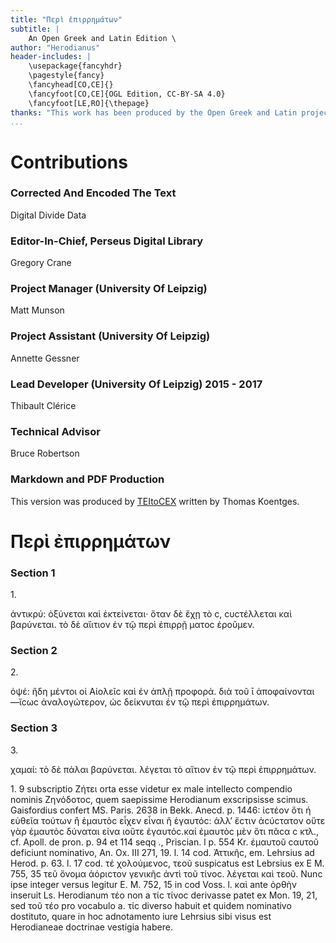 ```yaml
---
title: "Περὶ ἐπιρρημάτων"
subtitle: |
	An Open Greek and Latin Edition \ 
author: "Herodianus"
header-includes: | 
	\usepackage{fancyhdr}
	\pagestyle{fancy}
	\fancyhead[CO,CE]{}
	\fancyfoot[CO,CE]{OGL Edition, CC-BY-SA 4.0}
	\fancyfoot[LE,RO]{\thepage}
thanks: "This work has been produced by the Open Greek and Latin project through the help of volunteers. See contributions for details."
...
```


# Contributions


### Corrected And Encoded The Text

Digital Divide Data  
  
### Editor-In-Chief, Perseus Digital Library

Gregory Crane  
  
### Project Manager (University Of Leipzig)

Matt Munson  
  
### Project Assistant (University Of Leipzig)

Annette Gessner  
  
### Lead Developer (University Of Leipzig) 2015 - 2017

Thibault Clérice  
  
### Technical Advisor

Bruce Robertson  
  
### Markdown and PDF Production

This version was produced by [TEItoCEX](https://github.com/ThomasK81/TEItoCEX) written by Thomas Koentges.

# Περὶ ἐπιρρημάτων

### Section 1

<head>1.</head>

 <p source="Π. Pros. Ε 100">ἀντικρύ: ὀξύνεται καὶ ἐκτείνεται· ὅταν δὲ ἔχῃ
τὸ ϲ, ϲυϲτέλλεται καὶ βαρύνεται. τὸ δὲ αἴιτιον ἐν τῷ περὶ ἐπιρρῇ ματοϲ
<lb n="25"/> ἐροῦμεν.</p>


### Section 2

<head>2.</head>

 <p source="Mon. 26, 10">ὀψέ: ἤδη μέντοι οἱ Αἰολεῖϲ καὶ ἐν ἁπλῇ προφορά.
διὰ τοῦ ῑ ἀποφαίνονται —ἴϲωϲ ἀναλογώτερον, ὡϲ δείκνυται ἐν τῷ
περὶ ἐπιρρημάτων.</p>


### Section 3

<head>3.</head>

 <lb n="30"/> <p source="Mon. 27, 3">χαμαί: τὸ δὲ πάλαι βαρύνεται. λέγεται τὸ αἴτιον ἐν
τῷ περὶ ἐπιρρημάτων.</p>
<note type="footnote">1. 9 subscriptio Ζήτει orta esse videtur ex male intellecto compendio nominis
Ζηνόδοτοϲ, quem saepissime Herodianum exscripsisse scimus. Gaisfordius confert
MS. Paris. 2638 in Bekk. Anecd. p. 1446: ἰϲτέον ὅτι ή εὐθεῖα τούτων ἢ
ἐμαυτὸϲ εἶχεν εἶναι ἢ ἐγαυτόϲ: ἀλλ’ ἔϲτιν ἀϲύϲτατον οὕτε γὰρ ἐμαυτὸϲ δύναται
εἰνα ιοὔτε ἐγαυτόϲ.καί ἐμαυτὸϲ μὲν ὅτι πᾶϲα ϲ κτλ., cf. Apoll. de pron. p. 94 et 114
seqq ., Priscian. l p. 554 Κr. ἐμαυτοῦ ϲαυτοῦ deficiunt nominativo, An. Ox. III
271, 19. l. 14 cod. Ἀττικῆϲ, em. Lehrsius ad Herod. p. 63. l. 17 cod. τέ
χολούμενοϲ, τεοῦ suspicatus est Lebrsius ex E M. 755, 35 τεῦ ὄνομα ἀόριϲτον
γενικῆϲ ἀντὶ τοῦ τίνοϲ. λέγεται καὶ τεοῦ. Nunc ipse integer versus legitur E.
M. 752, 15 in cod Voss. l. καὶ ante ὀρθὴν inseruit Ls. Herodianum τέο
non a τίϲ τίνοϲ derivasse patet ex Mon. 19, 21, sed τοῦ τέο pro vocabulo a.
τίϲ diverso habuit et quidem nominativo dostituto, quare in hoc adnotamento iure
Lehrsius sibi visus est Herodianeae doctrinae vestigia habere.</note>

